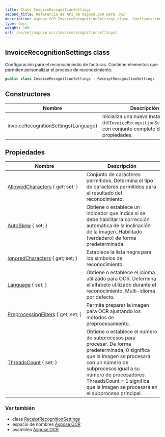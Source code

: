 ```yaml
---
title: Class InvoiceRecognitionSettings
second_title: Referencia de API de Aspose.OCR para .NET
description: Aspose.OCR.InvoiceRecognitionSettings clase. Configuración para el reconocimiento de facturas. Contiene elementos que permiten personalizar el proceso de reconocimiento.
type: docs
weight: 100
url: /es/net/aspose.ocr/invoicerecognitionsettings/
---
```

## InvoiceRecognitionSettings class

Configuración para el reconocimiento de facturas. Contiene elementos que permiten personalizar el proceso de reconocimiento.

```csharp
public class InvoiceRecognitionSettings : ReceiptRecognitionSettings
```

## Constructores

| Nombre | Descripción |
| --- | --- |
| [InvoiceRecognitionSettings](invoicerecognitionsettings/)(Language) | Inicializa una nueva instancia del`InvoiceRecognitionSettings`clase con conjunto completo de propiedades. |

## Propiedades

| Nombre | Descripción |
| --- | --- |
| [AllowedCharacters](../../aspose.ocr/receiptrecognitionsettings/allowedcharacters/) { get; set; } | Conjunto de caracteres permitidos. Determina el tipo de caracteres permitidos para el resultado del reconocimiento. |
| [AutoSkew](../../aspose.ocr/receiptrecognitionsettings/autoskew/) { set; } | Obtiene o establece un indicador que indica si se debe habilitar la corrección automática de la inclinación de la imagen. Habilitado (verdadero) de forma predeterminada. |
| [IgnoredCharacters](../../aspose.ocr/receiptrecognitionsettings/ignoredcharacters/) { get; set; } | Establece la lista negra para los símbolos de reconocimiento. |
| [Language](../../aspose.ocr/receiptrecognitionsettings/language/) { set; } | Obtiene o establece el idioma utilizado para OCR.  Determina el alfabeto utilizado durante el reconocimiento. Multi-idioma por defecto. |
| [PreprocessingFilters](../../aspose.ocr/receiptrecognitionsettings/preprocessingfilters/) { get; set; } | Permite preparar la imagen para OCR ajustando los métodos de preprocesamiento. |
| [ThreadsCount](../../aspose.ocr/receiptrecognitionsettings/threadscount/) { set; } | Obtiene o establece el número de subprocesos para procesar. De forma predeterminada, 0 significa que la imagen se procesará con un número de subprocesos igual a su número de procesadores. ThreadsCount = 1 significa que la imagen se procesará en el subproceso principal. |

### Ver también

* class [ReceiptRecognitionSettings](../receiptrecognitionsettings/)
* espacio de nombres [Aspose.OCR](../../aspose.ocr/)
* asamblea [Aspose.OCR](../../)


